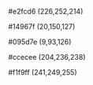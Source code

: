 #e2fcd6 (226,252,214)

#14967f (20,150,127)

#095d7e (9,93,126)

#ccecee (204,236,238)

#f1f9ff (241,249,255)
